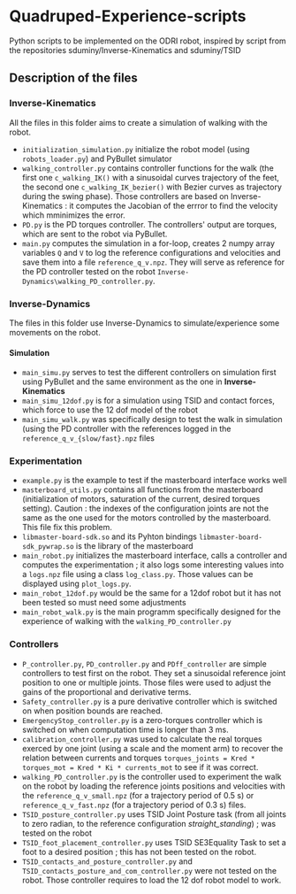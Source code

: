 # Quadruped-Experience-scripts
Python scripts to be implemented on the ODRI robot, inspired by script from the repositories sduminy/Inverse-Kinematics and sduminy/TSID

## Description of the files
### Inverse-Kinematics
All the files in this folder aims to create a simulation of walking with the robot.
- `initialization_simulation.py` initialize the robot model (using `robots_loader.py`) and PyBullet simulator
- `walking_controller.py` contains controller functions for the walk (the first one `c_walking_IK()` with a sinusoidal curves trajectory of the feet, the second one `c_walking_IK_bezier()` with Bezier curves as trajectory during the swing phase). Those controllers are based on Inverse-Kinematics : it computes the Jacobian of the errror to find the velocity which mminimizes the error. 
- `PD.py` is the PD torques controller. The controllers' output are torques, which are sent to the robot via PyBullet.
- `main.py` computes the simulation in a for-loop, creates 2 numpy array variables `Q` and `V` to log the reference configurations and velocities and save them into a file `reference_q_v.npz`. They will serve as reference for the PD controller tested on the robot `Inverse-Dynamics\walking_PD_controller.py`.

### Inverse-Dynamics
The files in this folder use Inverse-Dynamics to simulate/experience some movements on the robot.
#### Simulation
- `main_simu.py` serves to test the different controllers on simulation first using PyBullet and the same environment as the one in **Inverse-Kinematics** 
- `main_simu_12dof.py` is for a simulation using TSID and contact forces, which force to use the 12 dof model of the robot
- `main_simu_walk.py` was specifically design to test the walk in simulation (using the PD controller with the references logged in the `reference_q_v_{slow/fast}.npz` files 
### Experimentation
- `example.py` is the example to test if the masterboard interface works well
- `masterboard_utils.py` contains all functions from the masterboard (initialization of motors, saturation of the current, desired torques setting). Caution : the indexes of the configuration joints are not the same as the one used for the motors controlled by the masterboard. This file fix this problem.
- `libmaster-board-sdk.so` and its Pyhton bindings `libmaster-board-sdk_pywrap.so` is the library of the masterboard
- `main_robot.py` initializes the masterboard interface, calls a controller and computes the experimentation ; it also logs some interesting values into a `logs.npz` file using a class `log_class.py`. Those values can be displayed using `plot_logs.py`.
- `main_robot_12dof.py` would be the same for a 12dof robot but it has not been tested so must need some adjustments
- `main_robot_walk.py` is the main programm specifically designed for the experience of walking with the `walking_PD_controller.py`
### Controllers
- `P_controller.py`, `PD_controller.py` and `PDff_controller` are simple controllers to test first on the robot. They set a sinusoidal reference joint position to one or multiple joints. Those files were used to adjust the gains of the proportional and derivative terms.
- `Safety_controller.py` is a pure derivative controller which is switched on when position bounds are reached.
- `EmergencyStop_controller.py` is a zero-torques controller which is switched on when computation time is longer than 3 ms.
- `calibration_controller.py` was used to calculate the real torques exerced by one joint (using a scale and the moment arm) to recover the relation between currents and torques `torques_joints = Kred * torques_mot = Kred * Ki * currents_mot` to see if it was correct.
- `walking_PD_controller.py` is the controller used to experiment the walk on the robot by loading the reference joints positions and velocities with the `reference_q_v_small.npz` (for a trajectory period of 0.5 s) or `reference_q_v_fast.npz` (for a trajectory period of 0.3 s) files.
- `TSID_posture_controller.py` uses TSID Joint Posture task (from all joints to zero radian, to the reference configuration *straight_standing*) ; was tested on the robot
- `TSID_foot_placement_controller.py` uses TSID SE3Equality Task to set a foot to a desired position ; this has not been tested on the robot.
- `TSID_contacts_and_posture_controller.py` and `TSID_contacts_posture_and_com_controller.py` were not tested on the robot. Those controller requires to load the 12 dof robot model to work.	
